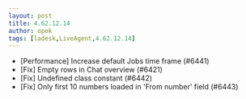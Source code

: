 ```yaml
---
layout: post
title: 4.62.12.14
author: opok
tags: [ladesk,LiveAgent,4.62.12.14]
---
```


- [Performance] Increase default Jobs time frame (#6441)
- [Fix] Empty rows in Chat overview (#6421)
- [Fix] Undefined class constant (#6442)
- [Fix] Only first 10 numbers loaded in 'From number' field (#6443)
